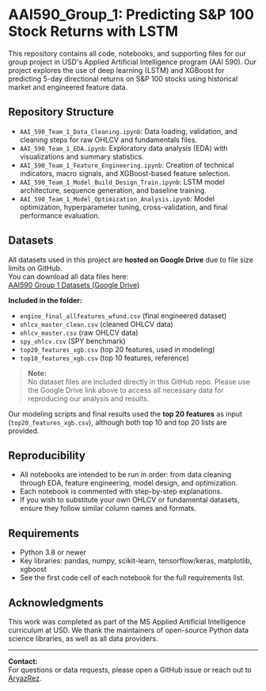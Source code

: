 # AAI590_Group_1: Predicting S&P 100 Stock Returns with LSTM

This repository contains all code, notebooks, and supporting files for our group project in USD's Applied Artificial Intelligence program (AAI 590). Our project explores the use of deep learning (LSTM) and XGBoost for predicting 5-day directional returns on S&P 100 stocks using historical market and engineered feature data.

## Repository Structure

- `AAI_590_Team_1_Data_Cleaning.ipynb`: Data loading, validation, and cleaning steps for raw OHLCV and fundamentals files.
- `AAI_590_Team_1_EDA.ipynb`: Exploratory data analysis (EDA) with visualizations and summary statistics.
- `AAI_590_Team_1_Feature_Engineering.ipynb`: Creation of technical indicators, macro signals, and XGBoost-based feature selection.
- `AAI_590_Team_1_Model_Build_Design_Train.ipynb`: LSTM model architecture, sequence generation, and baseline training.
- `AAI_590_Team_1_Model_Optimization_Analysis.ipynb`: Model optimization, hyperparameter tuning, cross-validation, and final performance evaluation.

## Datasets

All datasets used in this project are **hosted on Google Drive** due to file size limits on GitHub.  
You can download all data files here:  
[AAI590 Group 1 Datasets (Google Drive)](https://drive.google.com/drive/folders/1BhoH-VO5rYq1E251Da8aW6yTvtH61Kx6?usp=drive_link)

**Included in the folder:**
- `engine_final_allfeatures_wfund.csv` (final engineered dataset)
- `ohlcv_master_clean.csv` (cleaned OHLCV data)
- `ohlcv_master.csv` (raw OHLCV data)
- `spy_ohlcv.csv` (SPY benchmark)
- `top20_features_xgb.csv` (top 20 features, used in modeling)
- `top10_features_xgb.csv` (top 10 features, reference)

> **Note:**  
> No dataset files are included directly in this GitHub repo. Please use the Google Drive link above to access all necessary data for reproducing our analysis and results.

Our modeling scripts and final results used the **top 20 features** as input (`top20_features_xgb.csv`), although both top 10 and top 20 lists are provided.

## Reproducibility

- All notebooks are intended to be run in order: from data cleaning through EDA, feature engineering, model design, and optimization.
- Each notebook is commented with step-by-step explanations.
- If you wish to substitute your own OHLCV or fundamental datasets, ensure they follow similar column names and formats.

## Requirements

- Python 3.8 or newer
- Key libraries: pandas, numpy, scikit-learn, tensorflow/keras, matplotlib, xgboost
- See the first code cell of each notebook for the full requirements list.

## Acknowledgments

This work was completed as part of the MS Applied Artificial Intelligence curriculum at USD. We thank the maintainers of open-source Python data science libraries, as well as all data providers.

---

**Contact:**  
For questions or data requests, please open a GitHub issue or reach out to [AryazRez](https://github.com/AryazRez).

